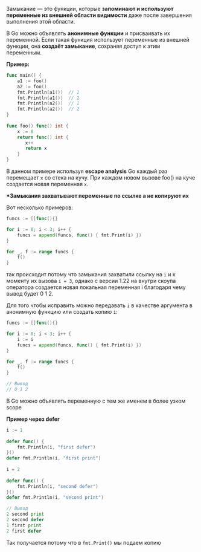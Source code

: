 Замыкание — это функции, которые **запоминают и используют переменные из внешней области видимости** даже после завершения выполнения этой области.

В Go можно объявлять **анонимные функции** и присваивать их переменной. Если такая функция использует переменные из внешней функции, она **создаёт замыкание**, сохраняя доступ к этим переменным.

**Пример:**

```go
func main() {  
    a1 := foo()
    a2 := foo()
    fmt.Println(a1())  // 1
    fmt.Println(a1())  // 2
    fmt.Println(a2())  // 1
    fmt.Println(a2())  // 2
}  
  
func foo() func() int {  
    x := 0  
    return func() int {  
       x++  
       return x  
    }  
}
```

В данном примере используя **escape analysis** Go каждый раз перемещает `x` со стека на кучу.
При каждом новом вызове foo() на куче создается новая переменная `x`.

**\*Замыкания захватывают переменные по ссылке а не копируют их**

Вот несколько примеров:

```go
funcs := []func(){}

for i := 0; i < 3; i++ {
	funcs = append(funcs, func() { fmt.Print(i) })
}

for _, f := range funcs {
	f()
}

```

так происходит потому что замыкания захватили ссылку на `i` и к моменту их вызова `i = 3`, однако с версии 1.22 на внутри скоупа оператора создается новая локальная переменная i благодаря чему вывод будет 0 1 2.

Для того чтобы исправить можно передавать `i` в качестве аргумента в анонимную функцию или создать копию `i`:

```go
funcs := []func(){}

for i := 0; i < 3; i++ {
	i := i
	funcs = append(funcs, func() { fmt.Print(i) })
}

for _, f := range funcs {
	f()
}

// Вывод
// 0 1 2
```

В Go можно объявлять переменную с тем же именем в более узком scope 

**Пример через defer**

```go
i := 1  
  
defer func() {  
    fmt.Println(i, "first defer")  
}()  
defer fmt.Println(i, "first print")  
  
i = 2  
  
defer func() {  
    fmt.Println(i, "second defer")  
}()  
defer fmt.Println(i, "second print")

// Вывод
2 second print
2 second defer
1 first print
2 first defer
```

Так получается потому что в `fmt.Print()` мы подаем копию